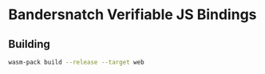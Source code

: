 # Bandersnatch Verifiable JS Bindings

## Building

```sh
wasm-pack build --release --target web
```